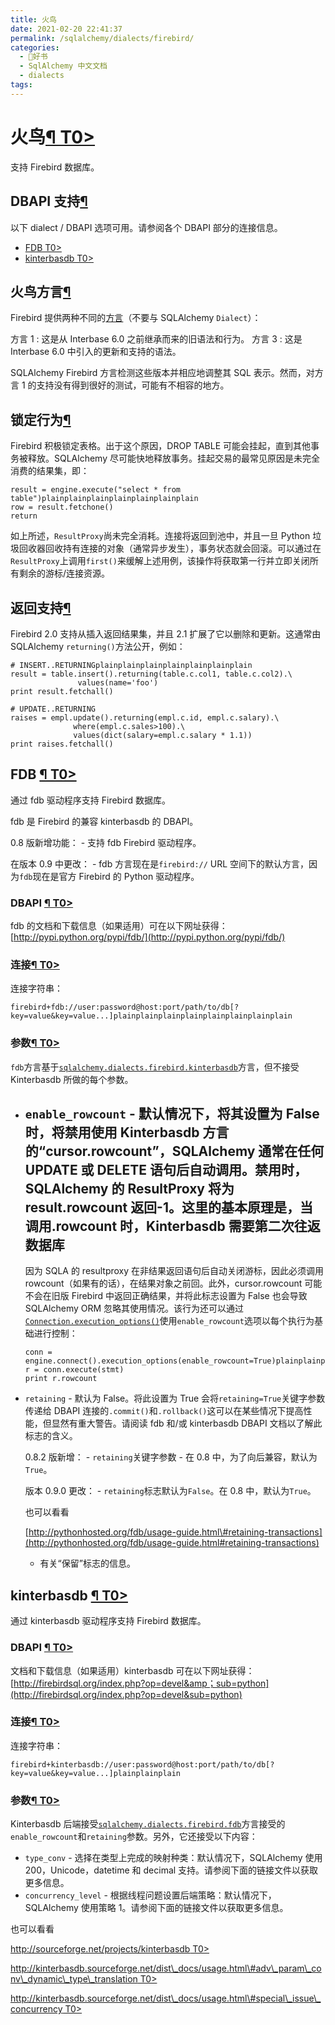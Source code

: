 ```yaml
---
title: 火鸟
date: 2021-02-20 22:41:37
permalink: /sqlalchemy/dialects/firebird/
categories:
  - 📖好书
  - SqlAlchemy 中文文档
  - dialects
tags:
---
```

火鸟[¶ T0\>](#module-sqlalchemy.dialects.firebird.base "Permalink to this headline")
====================================================================================

支持 Firebird 数据库。

DBAPI 支持[¶](#dialect-firebird "Permalink to this headline")
------------------------------------------------------------

以下 dialect / DBAPI 选项可用。请参阅各个 DBAPI 部分的连接信息。

-   [FDB T0\>](#module-sqlalchemy.dialects.firebird.fdb)
-   [kinterbasdb T0\>](#module-sqlalchemy.dialects.firebird.kinterbasdb)

火鸟方言[¶](#firebird-dialects "Permalink to this headline")
------------------------------------------------------------

Firebird 提供两种不同的[方言](http://mc-computing.com/Databases/Firebird/SQL_Dialect.html)（不要与 SQLAlchemy
`Dialect`）：

方言 1
:   这是从 Interbase 6.0 之前继承而来的旧语法和行为。
方言 3
:   这是 Interbase 6.0 中引入的更新和支持的语法。

SQLAlchemy
Firebird 方言检测这些版本并相应地调整其 SQL 表示。然而，对方言 1 的支持没有得到很好的测试，可能有不相容的地方。

锁定行为[¶](#locking-behavior "Permalink to this headline")
-----------------------------------------------------------

Firebird 积极锁定表格。出于这个原因，DROP
TABLE 可能会挂起，直到其他事务被释放。SQLAlchemy 尽可能快地释放事务。挂起交易的最常见原因是未完全消费的结果集，即：

    result = engine.execute("select * from table")plainplainplainplainplainplainplain
    row = result.fetchone()
    return

如上所述，`ResultProxy`尚未完全消耗。连接将返回到池中，并且一旦 Python 垃圾回收器回收持有连接的对象（通常异步发生），事务状态就会回滚。可以通过在`ResultProxy`上调用`first()`来缓解上述用例，该操作将获取第一行并立即关闭所有剩余的游标/连接资源。

返回支持[¶](#returning-support "Permalink to this headline")
------------------------------------------------------------

Firebird
2.0 支持从插入返回结果集，并且 2.1 扩展了它以删除和更新。这通常由 SQLAlchemy
`returning()`方法公开，例如：

    # INSERT..RETURNINGplainplainplainplainplainplainplain
    result = table.insert().returning(table.c.col1, table.c.col2).\
                   values(name='foo')
    print result.fetchall()

    # UPDATE..RETURNING
    raises = empl.update().returning(empl.c.id, empl.c.salary).\
                  where(empl.c.sales>100).\
                  values(dict(salary=empl.c.salary * 1.1))
    print raises.fetchall()

FDB [¶ T0\>](#module-sqlalchemy.dialects.firebird.fdb "Permalink to this headline")
-----------------------------------------------------------------------------------

通过 fdb 驱动程序支持 Firebird 数据库。

fdb 是 Firebird 的兼容 kinterbasdb 的 DBAPI。

0.8 版新增功能： - 支持 fdb Firebird 驱动程序。

在版本 0.9 中更改： - fdb 方言现在是`firebird://`
URL 空间下的默认方言，因为`fdb`现在是官方 Firebird 的 Python 驱动程序。

### DBAPI [¶ T0\>](#dialect-firebird-fdb-url "Permalink to this headline")

fdb 的文档和下载信息（如果适用）可在以下网址获得：[http://pypi.python.org/pypi/fdb/](http://pypi.python.org/pypi/fdb/)

### 连接[¶ T0\>](#dialect-firebird-fdb-connect "Permalink to this headline")

连接字符串：

    firebird+fdb://user:password@host:port/path/to/db[?key=value&key=value...]plainplainplainplainplainplainplainplain

### 参数[¶ T0\>](#arguments "Permalink to this headline")

`fdb`方言基于[`sqlalchemy.dialects.firebird.kinterbasdb`](#module-sqlalchemy.dialects.firebird.kinterbasdb "sqlalchemy.dialects.firebird.kinterbasdb")方言，但不接受 Kinterbasdb 所做的每个参数。

-   `enable_rowcount` -
    默认情况下，将其设置为 False 时，将禁用使用 Kinterbasdb 方言的“cursor.rowcount”，SQLAlchemy 通常在任何 UPDATE 或 DELETE 语句后自动调用。禁用时，SQLAlchemy 的 ResultProxy 将为 result.rowcount 返回-1。这里的基本原理是，当调用.rowcount 时，Kinterbasdb 需要第二次往返数据库
    -
    因为 SQLA 的 resultproxy 在非结果返回语句后自动关闭游标，因此必须调用 rowcount（如果有的话），在结果对象之前回。此外，cursor.rowcount 可能不会在旧版 Firebird 中返回正确结果，并将此标志设置为 False 也会导致 SQLAlchemy
    ORM 忽略其使用情况。该行为还可以通过[`Connection.execution_options()`](core_connections.html#sqlalchemy.engine.Connection.execution_options "sqlalchemy.engine.Connection.execution_options")使用`enable_rowcount`选项以每个执行为基础进行控制：

        conn = engine.connect().execution_options(enable_rowcount=True)plainplainplainplainplainplainplainplainplainplain
        r = conn.execute(stmt)
        print r.rowcount

-   `retaining` -
    默认为 False。将此设置为 True 会将`retaining=True`关键字参数传递给 DBAPI 连接的`.commit()`和`.rollback()`这可以在某些情况下提高性能，但显然有重大警告。请阅读 fdb 和/或 kinterbasdb
    DBAPI 文档以了解此标志的含义。

    0.8.2 版新增： - `retaining`关键字参数 -
    在 0.8 中，为了向后兼容，默认为`True`。

    版本 0.9.0 更改： - `retaining`标志默认为`False`。在 0.8 中，默认为`True`。

    也可以看看

    [http://pythonhosted.org/fdb/usage-guide.html\#retaining-transactions](http://pythonhosted.org/fdb/usage-guide.html#retaining-transactions)
    - 有关“保留”标志的信息。

kinterbasdb [¶ T0\>](#module-sqlalchemy.dialects.firebird.kinterbasdb "Permalink to this headline")
---------------------------------------------------------------------------------------------------

通过 kinterbasdb 驱动程序支持 Firebird 数据库。

### DBAPI [¶ T0\>](#dialect-firebird-kinterbasdb-url "Permalink to this headline")

文档和下载信息（如果适用）kinterbasdb 可在以下网址获得：[http://firebirdsql.org/index.php?op=devel&amp；sub=python](http://firebirdsql.org/index.php?op=devel&sub=python)

### 连接[¶ T0\>](#dialect-firebird-kinterbasdb-connect "Permalink to this headline")

连接字符串：

    firebird+kinterbasdb://user:password@host:port/path/to/db[?key=value&key=value...]plainplainplain

### 参数[¶ T0\>](#id1 "Permalink to this headline")

Kinterbasdb 后端接受[`sqlalchemy.dialects.firebird.fdb`](#module-sqlalchemy.dialects.firebird.fdb "sqlalchemy.dialects.firebird.fdb")方言接受的`enable_rowcount`和`retaining`参数。另外，它还接受以下内容：

-   `type_conv` -
    选择在类型上完成的映射种类：默认情况下，SQLAlchemy 使用 200，Unicode，datetime 和 decimal 支持。请参阅下面的链接文件以获取更多信息。
-   `concurrency_level` -
    根据线程问题设置后端策略：默认情况下，SQLAlchemy 使用策略 1。请参阅下面的链接文件以获取更多信息。

也可以看看

[http://sourceforge.net/projects/kinterbasdb
T0\>](http://sourceforge.net/projects/kinterbasdb)

[http://kinterbasdb.sourceforge.net/dist\_docs/usage.html\#adv\_param\_conv\_dynamic\_type\_translation
T0\>](http://kinterbasdb.sourceforge.net/dist_docs/usage.html#adv_param_conv_dynamic_type_translation)

[http://kinterbasdb.sourceforge.net/dist\_docs/usage.html\#special\_issue\_concurrency
T0\>](http://kinterbasdb.sourceforge.net/dist_docs/usage.html#special_issue_concurrency)
